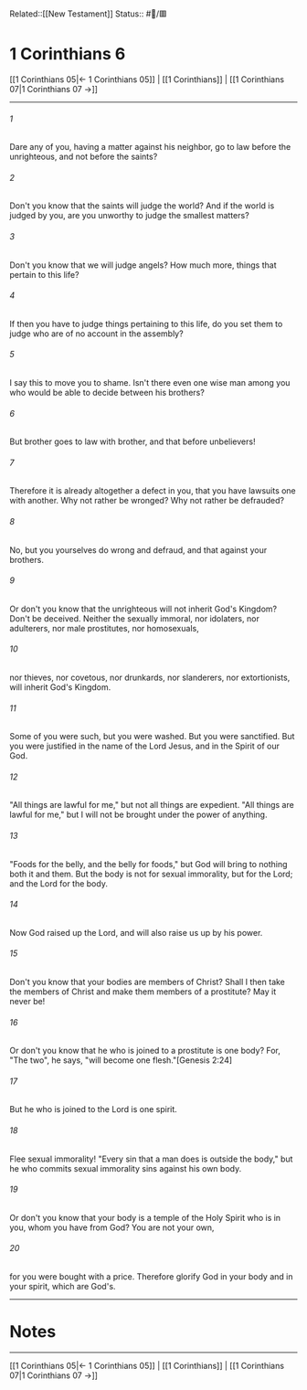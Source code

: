 Related::[[New Testament]]
Status:: #📖/🟥
# 1 Corinthians 6

[[1 Corinthians 05|← 1 Corinthians 05]] | [[1 Corinthians]] | [[1 Corinthians 07|1 Corinthians 07 →]]
***



###### 1 
Dare any of you, having a matter against his neighbor, go to law before the unrighteous, and not before the saints? 

###### 2 
Don't you know that the saints will judge the world? And if the world is judged by you, are you unworthy to judge the smallest matters? 

###### 3 
Don't you know that we will judge angels? How much more, things that pertain to this life? 

###### 4 
If then you have to judge things pertaining to this life, do you set them to judge who are of no account in the assembly? 

###### 5 
I say this to move you to shame. Isn't there even one wise man among you who would be able to decide between his brothers? 

###### 6 
But brother goes to law with brother, and that before unbelievers! 

###### 7 
Therefore it is already altogether a defect in you, that you have lawsuits one with another. Why not rather be wronged? Why not rather be defrauded? 

###### 8 
No, but you yourselves do wrong and defraud, and that against your brothers. 

###### 9 
Or don't you know that the unrighteous will not inherit God's Kingdom? Don't be deceived. Neither the sexually immoral, nor idolaters, nor adulterers, nor male prostitutes, nor homosexuals, 

###### 10 
nor thieves, nor covetous, nor drunkards, nor slanderers, nor extortionists, will inherit God's Kingdom. 

###### 11 
Some of you were such, but you were washed. But you were sanctified. But you were justified in the name of the Lord Jesus, and in the Spirit of our God. 

###### 12 
"All things are lawful for me," but not all things are expedient. "All things are lawful for me," but I will not be brought under the power of anything. 

###### 13 
"Foods for the belly, and the belly for foods," but God will bring to nothing both it and them. But the body is not for sexual immorality, but for the Lord; and the Lord for the body. 

###### 14 
Now God raised up the Lord, and will also raise us up by his power. 

###### 15 
Don't you know that your bodies are members of Christ? Shall I then take the members of Christ and make them members of a prostitute? May it never be! 

###### 16 
Or don't you know that he who is joined to a prostitute is one body? For, "The two", he says, "will become one flesh."<crossref intro="6:16">[Genesis 2:24]</crossref> 

###### 17 
But he who is joined to the Lord is one spirit. 

###### 18 
Flee sexual immorality! "Every sin that a man does is outside the body," but he who commits sexual immorality sins against his own body. 

###### 19 
Or don't you know that your body is a temple of the Holy Spirit who is in you, whom you have from God? You are not your own, 

###### 20 
for you were bought with a price. Therefore glorify God in your body and in your spirit, which are God's.

---
# Notes


***
[[1 Corinthians 05|← 1 Corinthians 05]] | [[1 Corinthians]] | [[1 Corinthians 07|1 Corinthians 07 →]]
